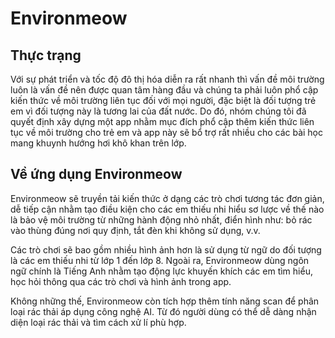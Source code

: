 
# Environmeow
## Thực trạng 
Với sự phát triển và tốc độ đô thị hóa diễn ra rất nhanh thì vấn đề môi trường luôn là vấn đề nên được quan tâm hàng đầu và chúng ta phải luôn phổ cập kiến thức về môi trường liên tục đối với mọi người, đặc biệt là đối tượng trẻ em vì đối tượng này là tương lai của đất nước. Do đó, nhóm chúng tôi đã quyết định xây dựng một app nhằm mục đích phổ cập thêm kiến thức liên tục về môi trường cho trẻ em và app này sẽ bổ trợ rất nhiều cho các bài học mang khuynh hướng hơi khô khan trên lớp.

## Về ứng dụng Environmeow
Environmeow sẽ truyền tải kiến thức ở dạng các trò chơi tương tác đơn giản, dễ tiếp cận nhằm tạo điều kiện cho các em thiếu nhi hiểu sơ lược về thế nào là bảo vệ môi trường từ những hành động nhỏ nhất, điển hình như: bỏ rác vào thùng đúng nơi quy định, tắt đèn khi không sử dụng, v.v. 

Các trò chơi sẽ bao gồm nhiều hình ảnh hơn là sử dụng từ ngữ do đối tượng là các em thiếu nhi từ lớp 1 đến lớp 8. Ngoài ra, Environmeow dùng ngôn ngữ chính là Tiếng Anh nhằm tạo động lực khuyến khích các em tìm hiểu, học hỏi thông qua các trò chơi và hình ảnh trong app. 

Không những thế, Environmeow còn tích hợp thêm tính năng scan để phân loại rác thải áp dụng công nghệ AI. Từ đó người dùng có thể dễ dàng nhận diện loại rác thải và tìm cách xử lí phù hợp. 

